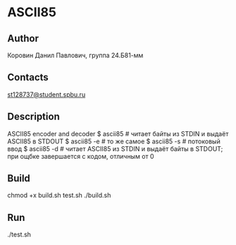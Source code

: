 # ASCII85
## Author
Коровин Данил Павлович, группа 24.Б81-мм
## Contacts
st128737@student.spbu.ru
## Description
ASCII85 encoder and decoder
$ ascii85    # читает байты из STDIN и выдаёт ASCII85 в STDOUT
$ ascii85 -e # то же самое
$ ascii85 -s # потоковый ввод
$ ascii85 -d # читает ASCII85 из STDIN и выдаёт байты в STDOUT; при ощбке завершается с кодом, отличным от 0
## Build
chmod +x build.sh test.sh
./build.sh
## Run 
./test.sh
